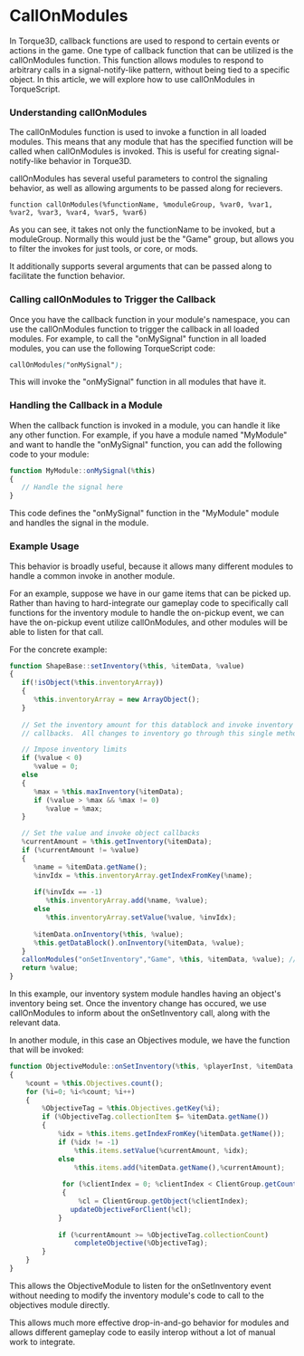# CallOnModules

In Torque3D, callback functions are used to respond to certain events or actions in the game. One type of callback function that can be utilized is the callOnModules function. This function allows modules to respond to arbitrary calls in a signal-notify-like pattern, without being tied to a specific object. In this article, we will explore how to use callOnModules in TorqueScript.

### Understanding callOnModules

The callOnModules function is used to invoke a function in all loaded modules. This means that any module that has the specified function will be called when callOnModules is invoked. This is useful for creating signal-notify-like behavior in Torque3D.

callOnModules has several useful parameters to control the signaling behavior, as well as allowing arguments to be passed along for recievers.

```
function callOnModules(%functionName, %moduleGroup, %var0, %var1, %var2, %var3, %var4, %var5, %var6)
```

As you can see, it takes not only the functionName to be invoked, but a moduleGroup. Normally this would just be the "Game" group, but allows you to filter the invokes for just tools, or core, or mods.

It additionally supports several arguments that can be passed along to facilitate the function behavior.

### Calling callOnModules to Trigger the Callback

Once you have the callback function in your module's namespace, you can use the callOnModules function to trigger the callback in all loaded modules. For example, to call the "onMySignal" function in all loaded modules, you can use the following TorqueScript code:

```scss
callOnModules("onMySignal");
```

This will invoke the "onMySignal" function in all modules that have it.

### Handling the Callback in a Module

When the callback function is invoked in a module, you can handle it like any other function. For example, if you have a module named "MyModule" and want to handle the "onMySignal" function, you can add the following code to your module:

```javascript
function MyModule::onMySignal(%this)
{
   // Handle the signal here
}
```

This code defines the "onMySignal" function in the "MyModule" module and handles the signal in the module.

### Example Usage

This behavior is broadly useful, because it allows many different modules to handle a common invoke in another module.

For an example, suppose we have in our game items that can be picked up. Rather than having to hard-integrate our gameplay code to specifically call functions for the inventory module to handle the on-pickup event, we can have the on-pickup event utilize callOnModules, and other modules will be able to listen for that call.

For the concrete example:

```javascript
function ShapeBase::setInventory(%this, %itemData, %value)
{
   if(!isObject(%this.inventoryArray))
   {
      %this.inventoryArray = new ArrayObject();
   }
   
   // Set the inventory amount for this datablock and invoke inventory
   // callbacks.  All changes to inventory go through this single method.

   // Impose inventory limits
   if (%value < 0)
      %value = 0;
   else
   {
      %max = %this.maxInventory(%itemData);
      if (%value > %max && %max != 0)
         %value = %max;
   }

   // Set the value and invoke object callbacks
   %currentAmount = %this.getInventory(%itemData);
   if (%currentAmount != %value)
   {
      %name = %itemData.getName();
      %invIdx = %this.inventoryArray.getIndexFromKey(%name);
      
      if(%invIdx == -1)
         %this.inventoryArray.add(%name, %value);
      else
         %this.inventoryArray.setValue(%value, %invIdx);
         
      %itemData.onInventory(%this, %value);
      %this.getDataBlock().onInventory(%itemData, %value);
   }
   callonModules("onSetInventory","Game", %this, %itemData, %value); //%this is the object-instance holding the item
   return %value;
}
```

In this example, our inventory system module handles having an object's inventory being set. Once the inventory change has occured, we use callOnModules to inform about the onSetInventory call, along with the relevant data.

In another module, in this case an Objectives module, we have the function that will be invoked:

```javascript
function ObjectiveModule::onSetInventory(%this, %playerInst, %itemData, %currentAmount)
{
    %count = %this.Objectives.count();
    for (%i=0; %i<%count; %i++)
    {
        %ObjectiveTag = %this.Objectives.getKey(%i);
        if (%ObjectiveTag.collectionItem $= %itemData.getName())
        {
            %idx = %this.items.getIndexFromKey(%itemData.getName());
            if (%idx != -1)
                %this.items.setValue(%currentAmount, %idx);
            else
                %this.items.add(%itemData.getName(),%currentAmount);
                
	         for (%clientIndex = 0; %clientIndex < ClientGroup.getCount(); %clientIndex++)
	         {
		         %cl = ClientGroup.getObject(%clientIndex);
               updateObjectiveForClient(%cl);
            }
            
            if (%currentAmount >= %ObjectiveTag.collectionCount)
                completeObjective(%ObjectiveTag);
        }
    }
}
```

This allows the ObjectiveModule to listen for the onSetInventory event without needing to modify the inventory module's code to call to the objectives module directly.

This allows much more effective drop-in-and-go behavior for modules and allows different gameplay code to easily interop without a lot of manual work to integrate.
